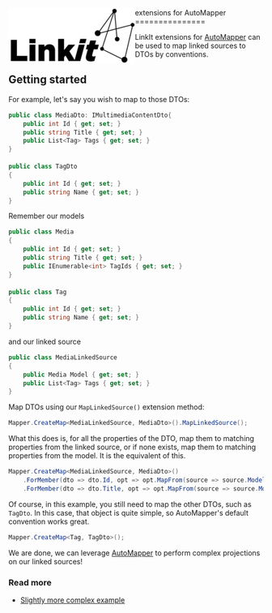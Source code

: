 <img style="float: left;" src="logo.png">
extensions for AutoMapper
===============

LinkIt extensions for [AutoMapper](http://automapper.org/) can be used to map linked sources to DTOs by conventions.

Getting started
---------------

For example, let's say you wish to map to those DTOs:

```csharp
public class MediaDto: IMultimediaContentDto{
    public int Id { get; set; }
    public string Title { get; set; }
    public List<Tag> Tags { get; set; }
}

public class TagDto
{
    public int Id { get; set; }
    public string Name { get; set; }
}
```

Remember our models

```csharp
public class Media
{
    public int Id { get; set; }
    public string Title { get; set; }
    public IEnumerable<int> TagIds { get; set; }
}

public class Tag
{
    public int Id { get; set; }
    public string Name { get; set; }
}
```

and our linked source
```csharp
public class MediaLinkedSource
{
    public Media Model { get; set; }
    public List<Tag> Tags { get; set; }
}
```

Map DTOs using our `MapLinkedSource()` extension method:
```csharp
Mapper.CreateMap<MediaLinkedSource, MediaDto>().MapLinkedSource();
```

What this does is, for all the properties of the DTO, map them to matching properties from the linked source, or if none exists, map them to matching properties from the model. It is the equivalent of this.
```csharp
Mapper.CreateMap<MediaLinkedSource, MediaDto>()
    .ForMember(dto => dto.Id, opt => opt.MapFrom(source => source.Model.Id))
    .ForMember(dto => dto.Title, opt => opt.MapFrom(source => source.Model.Title))

```

Of course, in this example, you still need to map the other DTOs, such as `TagDto`. In this case, that object is quite simple, so AutoMapper's default convention works great.
```csharp
Mapper.CreateMap<Tag, TagDto>();
```
We are done, we can leverage [AutoMapper](http://automapper.org/) to perform complex projections on our linked sources!

### Read more
- [Slightly more complex example](slightly-more-complex-example.md)
